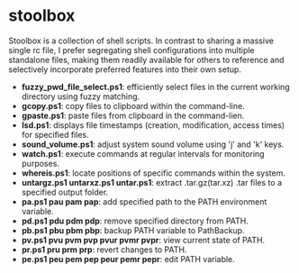 # stoolbox
Stoolbox is a collection of shell scripts. In contrast to sharing a massive single rc file, I prefer segregating shell configurations into multiple standalone files, making them readily available for others to reference and selectively incorporate preferred features into their own setup.

- **fuzzy_pwd_file_select.ps1**: efficiently select files in the current working directory using fuzzy matching. 
- **gcopy.ps1**: copy files to clipboard within the command-line.
- **gpaste.ps1**: paste files from clipboard in the command-lien.
- **lsd.ps1**: displays file timestamps (creation, modification, access times) for specified files.
- **sound_volume.ps1**: adjust system sound volume using 'j' and 'k' keys.
- **watch.ps1**: execute commands at regular intervals for monitoring purposes. 
- **whereis.ps1**: locate positions of specific commands within the system. 
- **untargz.ps1 untarxz.ps1 untar.ps1**: extract .tar.gz(tar.xz) .tar files to a specified output folder.
- **pa.ps1 pau pam pap**: add specified path to the PATH environment variable.
- **pd.ps1 pdu pdm pdp**: remove specified directory from PATH.
- **pb.ps1 pbu pbm pbp**: backup PATH variable to PathBackup.
- **pv.ps1 pvu pvm pvp pvur pvmr pvpr**: view current state of PATH.
- **pr.ps1 pru prm prp**: revert changes to PATH.
- **pe.ps1 peu pem pep peur pemr pepr**: edit PATH variable.
